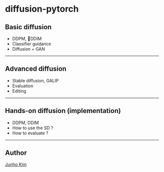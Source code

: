 # diffusion-pytorch

## Basic diffusion
* DDPM, DDIM
* Classifier guidance
* Diffusion + GAN

---
## Advanced diffusion
* Stable diffusion, GALIP
* Evaluation
* Editing

---
## Hands-on diffusion (implementation)
* DDPM, DDIM
* How to use the SD ?
* How to evaluate ?

---
## Author
[Junho Kim](http://bit.ly/jhkim_resume)
